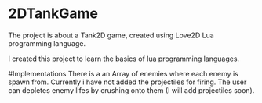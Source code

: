 # 2DTankGame
The project is about a Tank2D game, created using Love2D Lua programming language.

I created this project to learn the basics of lua programming languages.

#Implementations
There is a an Array of enemies where each enemy is spawn from. Currently i have not added the projectiles for firing.
The user can depletes enemy lifes by crushing onto them (I will add projectiles soon).

